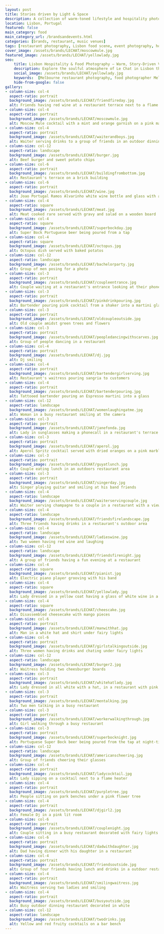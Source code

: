 ```yaml
---
layout: post
title: Stories driven by Light & Space
description: A collection of warm-toned lifestyle and hospitality photos showcasing vibrant food, cocktails, and ambient moments at a riverside Lisbon venue. Perfect for brands seeking natural, storytelling visuals.
location: Lisbon, Portugal
featured: false
main_category: food
main_category_url: /brandsandevents.html
categories: [brands, restaurant, music venues]
tags: [restaurant photography, Lisbon food scene, event photography, hospitality photography, Sof Kapa Photography]
cover_image: /assets/brands/LECHAT/moscowmule.jpg
featured_image: /assets/brands/LECHAT/yellowlady.jpg
seo:
    title: Lisbon Hospitality & Food Photography – Warm, Story-Driven Visuals | Sof Kapa Photography
    description: Explore the soulful atmosphere of Le Chat in Lisbon through vibrant restaurant and event photography, capturing views of the Tagus River, delicious food, and live music moments.
    social_image: /assets/brands/LECHAT/yellowlady.jpg
    keywords:  [Melbourne restaurant photography, food photographer Melbourne, hospitality photography, Le Chat Lisbon, event photographer Australia, Sof Kapa]
    hide-from-google: false 
gallery:
- column-size: col-4
  aspect-ratio: portrait
  background_image: /assets/brands/LECHAT/friendfireday.jpg
  alt: Friends having red wine at a restaurant terrace next to a flame heater
- column-size: col-4
  aspect-ratio: portrait
  background_image: /assets/brands/LECHAT/moscowmule.jpg
  alt: Moscow Mule cocktail with a mint and orange garnish on a pink marble bench
- column-size: col-4
  aspect-ratio: portrait
  background_image: /assets/brands/LECHAT/waiterandboys.jpg
  alt: Waiter serving drinks to a group of friends in an outdoor dinning area
- column-size: col-12
  aspect-ratio: landscape
  background_image: /assets/brands/LECHAT/burger.jpg
  alt: Beef burger and sweet potato chips
- column-size: col-6
  aspect-ratio: portrait
  background_image: /assets/brands/LECHAT/buildingfrombottom.jpg
  alt: Restaurant's terrace on a brick building 
- column-size: col-6
  aspect-ratio: portrait
  background_image: /assets/brands/LECHAT/wine.jpg
  alt: Joao Portugal Ramos Alvarinho white wine bottle and glass with a banana plant backdrop
- column-size: col-4
  aspect-ratio: square
  background_image: /assets/brands/LECHAT/meat.jpg
  alt: Meat cooked rare served with gravy and salad on a wooden board
- column-size: col-4
  aspect-ratio: square
  background_image: /assets/brands/LECHAT/superbockday.jpg
  alt: Super Bock Portuguese beer being poured from a tap 
- column-size: col-4
  aspect-ratio: square
  background_image: /assets/brands/LECHAT/octopus.jpg
  alt: Octopus dish served with baked potatos
- column-size: col-12
  aspect-ratio: landscape
  background_image: /assets/brands/LECHAT/bachelorparty.jpg
  alt: Group of men posing for a photo 
- column-size: col-3
  aspect-ratio: portrait
  background_image: /assets/brands/LECHAT/coupleentrance.jpg
  alt: Couple waiting at a restaurant's entrance looking at their phones 
- column-size: col-3
  aspect-ratio: portrait
  background_image: /assets/brands/LECHAT/pinkdrinkpouring.jpg
  alt: Bartender pouring pink cocktail from a shaker into a martini glass
- column-size: col-3
  aspect-ratio: portrait
  background_image: /assets/brands/LECHAT/oldcoupleoutside.jpg
  alt: Old couple amidst green trees and flowers
- column-size: col-3
  aspect-ratio: portrait
  background_image: /assets/brands/LECHAT/peopledancingwithscarves.jpg
  alt: Group of people dancing in a restaurant
- column-size: col-4
  aspect-ratio: portrait
  background_image: /assets/brands/LECHAT/dj.jpg
  alt: Dj smiling
- column-size: col-4
  aspect-ratio: portrait
  background_image: /assets/brands/LECHAT/bartendergirlserving.jpg
  alt: Restaurant's waitress pouring sangria to customers
- column-size: col-4
  aspect-ratio: portrait
  background_image: /assets/brands/LECHAT/bartenderpouring.jpg
  alt: Tattooed bartender pouring an Espresso martini into a glass
- column-size: col-12
  aspect-ratio: landscape
  background_image: /assets/brands/LECHAT/womenlaughingatme.jpg
  alt: Woman in a busy restaurant smiling at the camera
- column-size: col-3
  aspect-ratio: portrait
  background_image: /assets/brands/LECHAT/janefonda.jpg
  alt: Lady in sunglasses making a phonecall in a restaurant's terrace
- column-size: col-3
  aspect-ratio: portrait
  background_image: /assets/brands/LECHAT/aperol.jpg
  alt: Aperol Spritz cocktail served with dried oranges on a pink marble bench
- column-size: col-3
  aspect-ratio: portrait
  background_image: /assets/brands/LECHAT/guyatlunch.jpg
  alt: Couple eating lunch in an outdoors restaurant area
- column-size: col-3
  aspect-ratio: portrait
  background_image: /assets/brands/LECHAT/singerday.jpg
  alt: Singer playing guitar and smiling at his band friends
- column-size: col-4
  aspect-ratio: landscape
  background_image: /assets/brands/LECHAT/waiterservingcouple.jpg
  alt: Waiter serving champagne to a couple in a restaurant with a view
- column-size: col-4
  aspect-ratio: landscape
  background_image: /assets/brands/LECHAT/friendsfirelandscape.jpg
  alt: Three friends having drinks in a restaurant's outdoor area
- column-size: col-4
  aspect-ratio: landscape
  background_image: /assets/brands/LECHAT/ladieswine.jpg
  alt: Two women having red wine and laughing
- column-size: col-12
  aspect-ratio: landscape
  background_image: /assets/brands/LECHAT/friendsfirenight.jpg
  alt: A group of friends having a fun evening at a restaurant
- column-size: col-4
  aspect-ratio: square
  background_image: /assets/brands/LECHAT/pianist.jpg
  alt: Electric piano player grooving with his band
- column-size: col-4
  aspect-ratio: square
  background_image: /assets/brands/LECHAT/yellowlady.jpg
  alt: Lady dressed in a yellow coat having a glass of white wine in a restaurant's terrace
- column-size: col-4
  aspect-ratio: square
  background_image: /assets/brands/LECHAT/cheescake.jpg
  alt: Disassembled cheesecake with mango pieces
- column-size: col-6
  aspect-ratio: portrait
  background_image: /assets/brands/LECHAT/manwithhat.jpg
  alt: Man in a white hat and shirt under fairy lights
- column-size: col-6
  aspect-ratio: portrait
  background_image: /assets/brands/LECHAT/girlstalkingoutside.jpg
  alt: Three women having drinks and chating under fairy lights
- column-size: col-12
  aspect-ratio: landscape
  background_image: /assets/brands/LECHAT/burger2.jpg
  alt: Waitress holding two cheesburger boards
- column-size: col-3
  aspect-ratio: portrait
  background_image: /assets/brands/LECHAT/whitehatlady.jpg
  alt: Lady dressed in all white with a hat, in a restaurant with pink lighting
- column-size: col-3
  aspect-ratio: portrait
  background_image: /assets/brands/LECHAT/mentalking.jpg
  alt: Two men talking in a busy restaurant
- column-size: col-3
  aspect-ratio: portrait
  background_image: /assets/brands/LECHAT/workerwalkingthrough.jpg
  alt: Girl walking through a busy restaurant
- column-size: col-3
  aspect-ratio: portrait
  background_image: /assets/brands/LECHAT/superbocknight.jpg
  alt: Portuguese Super Bock beer being poured from the tap at night-time
- column-size: col-12
  aspect-ratio: landscape
  background_image: /assets/brands/LECHAT/americanscheering.jpg
  alt: Group of friends cheering their glasses
- column-size: col-4
  aspect-ratio: portrait
  background_image: /assets/brands/LECHAT/ladycocktail.jpg
  alt: Lady sipping on a cocktail next to a flame heater
- column-size: col-4
  aspect-ratio: portrait
  background_image: /assets/brands/LECHAT/purpletree.jpg
  alt: People sitting on park benches under a pink flower tree
- column-size: col-4
  aspect-ratio: portrait
  background_image: /assets/brands/LECHAT/djgirl2.jpg
  alt: Female Dj in a pink lit room
- column-size: col-6
  aspect-ratio: portrait
  background_image: /assets/brands/LECHAT/couplenight.jpg
  alt: Couple sitting in a busy restaurant decorated with fairy lights
- column-size: col-6
  aspect-ratio: portrait
  background_image: /assets/brands/LECHAT/dadwithdaughter.jpg
  alt: Dad having dinner with his daughter in a restaurant
- column-size: col-4
  aspect-ratio: portrait
  background_image: /assets/brands/LECHAT/friendsoutside.jpg
  alt: Group of four friends having lunch and drinks in a outdoor restaurant with a view
- column-size: col-4
  aspect-ratio: portrait
  background_image: /assets/brands/LECHAT/smilingwaitress.jpg
  alt: Waitress serving two ladies and smiling
- column-size: col-4
  aspect-ratio: portrait
  background_image: /assets/brands/LECHAT/busyoutside.jpg
  alt: Busy outdoor dinning restaurant decorated in white
- column-size: col-12
  aspect-ratio: landscape
  background_image: /assets/brands/LECHAT/twodrinks.jpg
  alt: Yellow and red fruity cocktails on a bar bench
---
```




